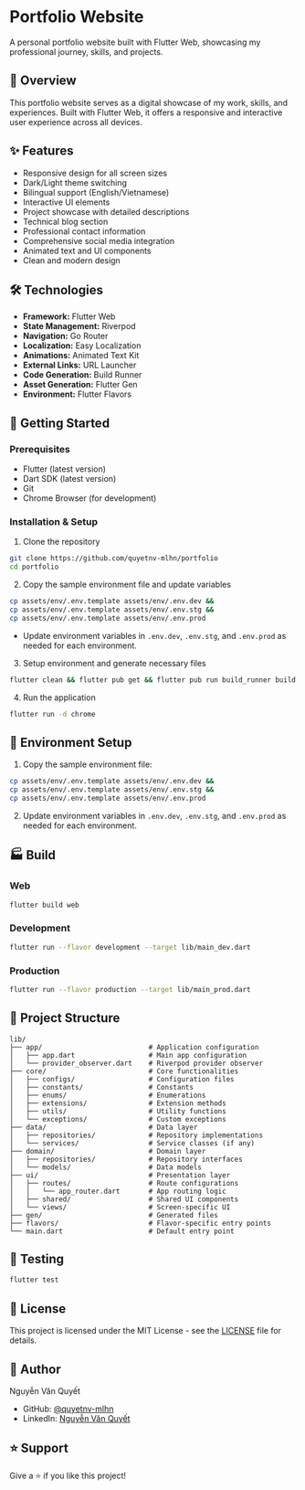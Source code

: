 # Portfolio Website

A personal portfolio website built with Flutter Web, showcasing my professional journey, skills, and projects.

## 🌟 Overview

This portfolio website serves as a digital showcase of my work, skills, and experiences. Built with Flutter Web, it offers a responsive and interactive user experience across all devices.

## ✨ Features

- Responsive design for all screen sizes
- Dark/Light theme switching
- Bilingual support (English/Vietnamese)
- Interactive UI elements
- Project showcase with detailed descriptions
- Technical blog section
- Professional contact information
- Comprehensive social media integration
- Animated text and UI components
- Clean and modern design

## 🛠 Technologies

- **Framework:** Flutter Web
- **State Management:** Riverpod
- **Navigation:** Go Router
- **Localization:** Easy Localization
- **Animations:** Animated Text Kit
- **External Links:** URL Launcher
- **Code Generation:** Build Runner
- **Asset Generation:** Flutter Gen
- **Environment:** Flutter Flavors

## 🚀 Getting Started

### Prerequisites

- Flutter (latest version)
- Dart SDK (latest version)
- Git
- Chrome Browser (for development)

### Installation & Setup

1. Clone the repository
```bash
git clone https://github.com/quyetnv-mlhn/portfolio
cd portfolio
```

2. Copy the sample environment file and update variables
```bash
cp assets/env/.env.template assets/env/.env.dev &&
cp assets/env/.env.template assets/env/.env.stg &&
cp assets/env/.env.template assets/env/.env.prod
```
- Update environment variables in `.env.dev`, `.env.stg`, and `.env.prod` as needed for each environment.

3. Setup environment and generate necessary files
```bash
flutter clean && flutter pub get && flutter pub run build_runner build --delete-conflicting-outputs && dart run easy_localization:generate -S assets/translations -O lib/gen && dart run easy_localization:generate -S assets/translations -s en-US.json -O lib/gen -o locale_keys.g.dart -f keys && dart fix --apply && dart format .
```

4. Run the application
```bash
flutter run -d chrome
```

## 🔧 Environment Setup

1. Copy the sample environment file:
```bash
cp assets/env/.env.template assets/env/.env.dev &&
cp assets/env/.env.template assets/env/.env.stg &&
cp assets/env/.env.template assets/env/.env.prod
```

2. Update environment variables in `.env.dev`, `.env.stg`, and `.env.prod` as needed for each environment.

## 🏭 Build

### Web
```bash
flutter build web
```

### Development
```bash
flutter run --flavor development --target lib/main_dev.dart
```

### Production
```bash
flutter run --flavor production --target lib/main_prod.dart
```

## 📂 Project Structure

```
lib/
├── app/                          # Application configuration
│   ├── app.dart                  # Main app configuration
│   └── provider_observer.dart    # Riverpod provider observer
├── core/                         # Core functionalities
│   ├── configs/                  # Configuration files
│   ├── constants/                # Constants
│   ├── enums/                    # Enumerations
│   ├── extensions/               # Extension methods
│   ├── utils/                    # Utility functions
│   └── exceptions/               # Custom exceptions
├── data/                         # Data layer
│   ├── repositories/             # Repository implementations
│   └── services/                 # Service classes (if any)
├── domain/                       # Domain layer
│   ├── repositories/             # Repository interfaces
│   └── models/                   # Data models
├── ui/                           # Presentation layer
│   ├── routes/                   # Route configurations
│   │   └── app_router.dart       # App routing logic
│   ├── shared/                   # Shared UI components
│   └── views/                    # Screen-specific UI
├── gen/                          # Generated files
├── flavors/                      # Flavor-specific entry points
└── main.dart                     # Default entry point
```

## 🧪 Testing

```bash
flutter test
```

## 📝 License

This project is licensed under the MIT License - see the [LICENSE](LICENSE) file for details.

## 👤 Author

Nguyễn Văn Quyết
- GitHub: [@quyetnv-mlhn](https://github.com/quyetnv-mlhn)
- LinkedIn: [Nguyễn Văn Quyết](https://linkedin.com/in/quyetnv)

## ⭐ Support

Give a ⭐️ if you like this project!
